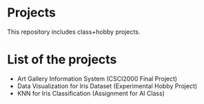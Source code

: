 # Projects
This repository includes class+hobby projects.
# List of the projects
- Art Gallery Information System (CSCI2000 Final Project)
- Data Visualization for Iris Dataset (Experimental Hobby Project)
- KNN for Iris Classification (Assignment for AI Class)


